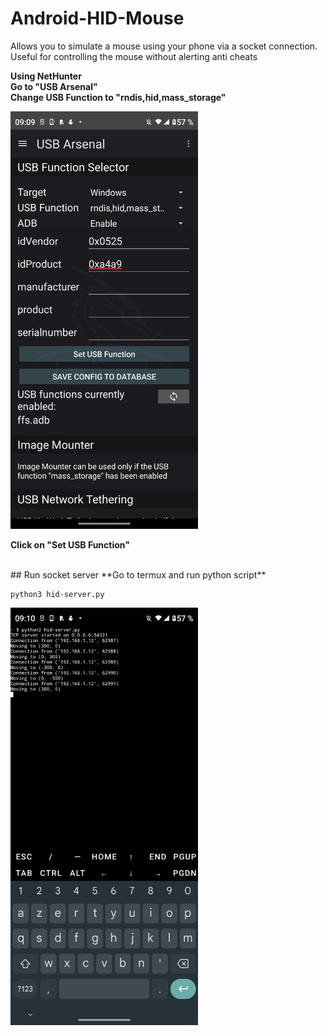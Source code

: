 # Android-HID-Mouse

Allows you to simulate a mouse using your phone via a socket connection. Useful for controlling the mouse without alerting anti cheats

**Using NetHunter**  
**Go to "USB Arsenal"**  
**Change USB Function to "rndis,hid,mass_storage"**

<img src="https://raw.githubusercontent.com/dev-wolfix/Android-HID-Mouse/refs/heads/main/Screenshots/Screenshot_20250614-090925.png" alt="screenshot" width="300"/>

**Click on "Set USB Function"**

<br>
## Run socket server
**Go to termux and run python script**

```
python3 hid-server.py
```

<img src="https://github.com/dev-wolfix/Android-HID-Mouse/blob/main/Screenshots/Screenshot_20250614-091036.png?raw=true" alt="screenshot" width="300"/>
